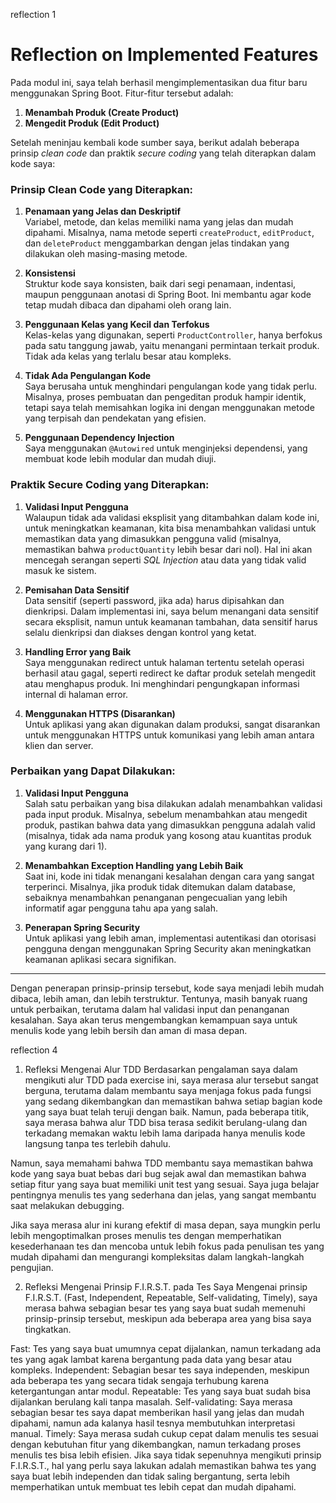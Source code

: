 reflection 1
# Reflection on Implemented Features

Pada modul ini, saya telah berhasil mengimplementasikan dua fitur baru menggunakan Spring Boot. Fitur-fitur tersebut adalah:

1. **Menambah Produk (Create Product)**
2. **Mengedit Produk (Edit Product)**

Setelah meninjau kembali kode sumber saya, berikut adalah beberapa prinsip *clean code* dan praktik *secure coding* yang telah diterapkan dalam kode saya:

### Prinsip Clean Code yang Diterapkan:
1. **Penamaan yang Jelas dan Deskriptif**  
   Variabel, metode, dan kelas memiliki nama yang jelas dan mudah dipahami. Misalnya, nama metode seperti `createProduct`, `editProduct`, dan `deleteProduct` menggambarkan dengan jelas tindakan yang dilakukan oleh masing-masing metode.

2. **Konsistensi**  
   Struktur kode saya konsisten, baik dari segi penamaan, indentasi, maupun penggunaan anotasi di Spring Boot. Ini membantu agar kode tetap mudah dibaca dan dipahami oleh orang lain.

3. **Penggunaan Kelas yang Kecil dan Terfokus**  
   Kelas-kelas yang digunakan, seperti `ProductController`, hanya berfokus pada satu tanggung jawab, yaitu menangani permintaan terkait produk. Tidak ada kelas yang terlalu besar atau kompleks.

4. **Tidak Ada Pengulangan Kode**  
   Saya berusaha untuk menghindari pengulangan kode yang tidak perlu. Misalnya, proses pembuatan dan pengeditan produk hampir identik, tetapi saya telah memisahkan logika ini dengan menggunakan metode yang terpisah dan pendekatan yang efisien.

5. **Penggunaan Dependency Injection**  
   Saya menggunakan `@Autowired` untuk menginjeksi dependensi, yang membuat kode lebih modular dan mudah diuji.

### Praktik Secure Coding yang Diterapkan:
1. **Validasi Input Pengguna**  
   Walaupun tidak ada validasi eksplisit yang ditambahkan dalam kode ini, untuk meningkatkan keamanan, kita bisa menambahkan validasi untuk memastikan data yang dimasukkan pengguna valid (misalnya, memastikan bahwa `productQuantity` lebih besar dari nol). Hal ini akan mencegah serangan seperti *SQL Injection* atau data yang tidak valid masuk ke sistem.

2. **Pemisahan Data Sensitif**  
   Data sensitif (seperti password, jika ada) harus dipisahkan dan dienkripsi. Dalam implementasi ini, saya belum menangani data sensitif secara eksplisit, namun untuk keamanan tambahan, data sensitif harus selalu dienkripsi dan diakses dengan kontrol yang ketat.

3. **Handling Error yang Baik**  
   Saya menggunakan redirect untuk halaman tertentu setelah operasi berhasil atau gagal, seperti redirect ke daftar produk setelah mengedit atau menghapus produk. Ini menghindari pengungkapan informasi internal di halaman error.

4. **Menggunakan HTTPS (Disarankan)**  
   Untuk aplikasi yang akan digunakan dalam produksi, sangat disarankan untuk menggunakan HTTPS untuk komunikasi yang lebih aman antara klien dan server.

### Perbaikan yang Dapat Dilakukan:
1. **Validasi Input Pengguna**  
   Salah satu perbaikan yang bisa dilakukan adalah menambahkan validasi pada input produk. Misalnya, sebelum menambahkan atau mengedit produk, pastikan bahwa data yang dimasukkan pengguna adalah valid (misalnya, tidak ada nama produk yang kosong atau kuantitas produk yang kurang dari 1).

2. **Menambahkan Exception Handling yang Lebih Baik**  
   Saat ini, kode ini tidak menangani kesalahan dengan cara yang sangat terperinci. Misalnya, jika produk tidak ditemukan dalam database, sebaiknya menambahkan penanganan pengecualian yang lebih informatif agar pengguna tahu apa yang salah.

3. **Penerapan Spring Security**  
   Untuk aplikasi yang lebih aman, implementasi autentikasi dan otorisasi pengguna dengan menggunakan Spring Security akan meningkatkan keamanan aplikasi secara signifikan.

---

Dengan penerapan prinsip-prinsip tersebut, kode saya menjadi lebih mudah dibaca, lebih aman, dan lebih terstruktur. Tentunya, masih banyak ruang untuk perbaikan, terutama dalam hal validasi input dan penanganan kesalahan. Saya akan terus mengembangkan kemampuan saya untuk menulis kode yang lebih bersih dan aman di masa depan.

reflection 4


1. Refleksi Mengenai Alur TDD
Berdasarkan pengalaman saya dalam mengikuti alur TDD pada exercise ini, saya merasa alur tersebut sangat berguna, terutama dalam membantu saya menjaga fokus pada fungsi yang sedang dikembangkan dan memastikan bahwa setiap bagian kode yang saya buat telah teruji dengan baik. Namun, pada beberapa titik, saya merasa bahwa alur TDD bisa terasa sedikit berulang-ulang dan terkadang memakan waktu lebih lama daripada hanya menulis kode langsung tanpa tes terlebih dahulu.

Namun, saya memahami bahwa TDD membantu saya memastikan bahwa kode yang saya buat bebas dari bug sejak awal dan memastikan bahwa setiap fitur yang saya buat memiliki unit test yang sesuai. Saya juga belajar pentingnya menulis tes yang sederhana dan jelas, yang sangat membantu saat melakukan debugging.

Jika saya merasa alur ini kurang efektif di masa depan, saya mungkin perlu lebih mengoptimalkan proses menulis tes dengan memperhatikan kesederhanaan tes dan mencoba untuk lebih fokus pada penulisan tes yang mudah dipahami dan mengurangi kompleksitas dalam langkah-langkah pengujian.

2. Refleksi Mengenai Prinsip F.I.R.S.T. pada Tes Saya
Mengenai prinsip F.I.R.S.T. (Fast, Independent, Repeatable, Self-validating, Timely), saya merasa bahwa sebagian besar tes yang saya buat sudah memenuhi prinsip-prinsip tersebut, meskipun ada beberapa area yang bisa saya tingkatkan.

Fast: Tes yang saya buat umumnya cepat dijalankan, namun terkadang ada tes yang agak lambat karena bergantung pada data yang besar atau kompleks.
Independent: Sebagian besar tes saya independen, meskipun ada beberapa tes yang secara tidak sengaja terhubung karena ketergantungan antar modul.
Repeatable: Tes yang saya buat sudah bisa dijalankan berulang kali tanpa masalah.
Self-validating: Saya merasa sebagian besar tes saya dapat memberikan hasil yang jelas dan mudah dipahami, namun ada kalanya hasil tesnya membutuhkan interpretasi manual.
Timely: Saya merasa sudah cukup cepat dalam menulis tes sesuai dengan kebutuhan fitur yang dikembangkan, namun terkadang proses menulis tes bisa lebih efisien.
Jika saya tidak sepenuhnya mengikuti prinsip F.I.R.S.T., hal yang perlu saya lakukan adalah memastikan bahwa tes yang saya buat lebih independen dan tidak saling bergantung, serta lebih memperhatikan untuk membuat tes lebih cepat dan mudah dipahami.


